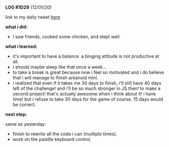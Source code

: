 **LOG R1D29** (12/01/20)

link to my daily tweet [here](https://twitter.com/Nightcoder2/status/1216256459979264000)

**what i did:**

- i saw friends, cooked some chicken, and slept well.

**what i learned:**

- it's important to have a balance. a binging attitude is not productive at all.
- i should maybe sleep like that once a week...
- to take a break is great because now i feel so motivated and i do believe that i will manage to finish arkanoid mini.
- i realized that even if it takes me 30 days to finish, i'll still have 40 days left of the challenge! and i'll be so much stronger in JS then! to make a second project! 
that's actually awesome when i think about it! i have time! but i refuse to take 30 days for the game of course. 15 days would be correct.

**next step:**

same as yesterday:
- finish to rewrite all the code i can (multiple times).
- work on the paddle keyboard control.
